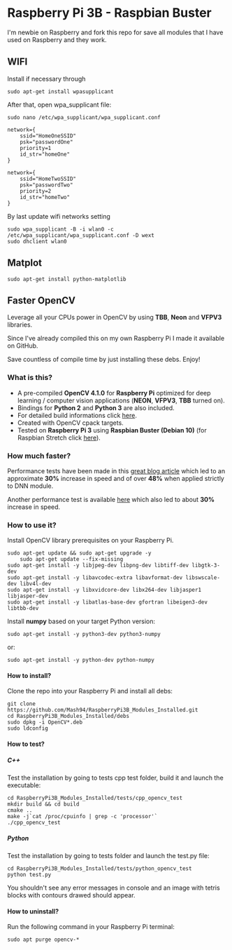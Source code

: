 # Raspberry Pi 3B - Raspbian Buster
I'm newbie on Raspberry and fork this repo for save all modules that I have used on Raspberry and they work.

## WIFI
Install if necessary through
```
sudo apt-get install wpasupplicant
```
After that, open wpa_supplicant file:
```
sudo nano /etc/wpa_supplicant/wpa_supplicant.conf
```
```
network={
    ssid="HomeOneSSID"
    psk="passwordOne"
    priority=1
    id_str="homeOne"
}

network={
    ssid="HomeTwoSSID"
    psk="passwordTwo"
    priority=2
    id_str="homeTwo"
}
```
By last update wifi networks setting
```
sudo wpa_supplicant -B -i wlan0 -c /etc/wpa_supplicant/wpa_supplicant.conf -D wext
sudo dhclient wlan0
```


## Matplot 
```
sudo apt-get install python-matplotlib
```

## Faster OpenCV
Leverage all your CPUs power in OpenCV by using **TBB**, **Neon** and **VFPV3** libraries.

Since I've already compiled this on my own Raspberry Pi I made it available on GitHub.

Save countless of compile time by just installing these debs. Enjoy!

### What is this?
* A pre-compiled **OpenCV 4.1.0** for **Raspberry Pi** optimized for deep learning / computer vision applications (**NEON**, **VFPV3**, **TBB** turned on).
* Bindings for **Python 2** and **Python 3** are also included.
* For detailed build informations click [here](build_information.txt).
* Created with OpenCV cpack targets.
* Tested on **Raspberry Pi 3** using **Raspbian Buster (Debian 10)** (for Raspbian Stretch click [here](https://github.com/dlime/Faster_OpenCV_4_Raspberry_Pi/releases/tag/stretch_410)).

### How much faster?
Performance tests have been made in this [great blog article](https://www.pyimagesearch.com/2017/10/09/optimizing-opencv-on-the-raspberry-pi/) which led to an approximate **30%** increase in speed and of over **48%** when applied strictly to DNN module.

Another performance test is available [here](https://www.theimpossiblecode.com/blog/faster-opencv-smiles-tbb/) which also led to about **30%** increase in speed.

### How to use it?
Install OpenCV library prerequisites on your Raspberry Pi.
```
sudo apt-get update && sudo apt-get upgrade -y
    sudo apt-get update --fix-missing
sudo apt-get install -y libjpeg-dev libpng-dev libtiff-dev libgtk-3-dev
sudo apt-get install -y libavcodec-extra libavformat-dev libswscale-dev libv4l-dev
sudo apt-get install -y	libxvidcore-dev libx264-dev libjasper1 libjasper-dev
sudo apt-get install -y	libatlas-base-dev gfortran libeigen3-dev libtbb-dev
```

Install **numpy** based on your target Python version:
```
sudo apt-get install -y python3-dev python3-numpy
```
or:
```
sudo apt-get install -y python-dev python-numpy
```

#### How to install?
Clone the repo into your Raspberry Pi and install all debs:
```
git clone https://github.com/Mash94/RaspberryPi3B_Modules_Installed.git
cd RaspberryPi3B_Modules_Installed/debs
sudo dpkg -i OpenCV*.deb
sudo ldconfig
```

#### How to test?

##### C++
Test the installation by going to tests cpp test folder, build it and launch the executable:
```
cd RaspberryPi3B_Modules_Installed/tests/cpp_opencv_test
mkdir build && cd build
cmake ..
make -j`cat /proc/cpuinfo | grep -c 'processor'`
./cpp_opencv_test
```

##### Python
Test the installation by going to tests folder and launch the test.py file:
```
cd RaspberryPi3B_Modules_Installed/tests/python_opencv_test
python test.py
```

You shouldn't see any error messages in console and an image with tetris blocks with contours drawed should appear.

#### How to uninstall?
Run the following command in your Raspberry Pi terminal:
```
sudo apt purge opencv-*
```
